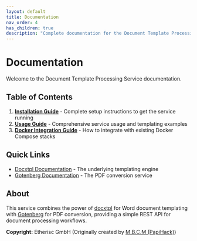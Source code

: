 ```yaml
---
layout: default
title: Documentation
nav_order: 4
has_children: true
description: "Complete documentation for the Document Template Processing Service."
---
```


# Documentation

Welcome to the Document Template Processing Service documentation.

## Table of Contents

1. **[Installation Guide](installation.md)** - Complete setup instructions to get the service running
2. **[Usage Guide](usage.md)** - Comprehensive service usage and templating examples
3. **[Docker Integration Guide](integration.md)** - How to integrate with existing Docker Compose stacks

## Quick Links

- [Docxtpl Documentation](https://docxtpl.readthedocs.io/) - The underlying templating engine
- [Gotenberg Documentation](https://gotenberg.dev/) - The PDF conversion service

## About

This service combines the power of [docxtpl](https://github.com/elapouya/python-docx-template) for Word document templating with [Gotenberg](https://gotenberg.dev) for PDF conversion, providing a simple REST API for document processing workflows.

**Copyright:** Etherisc GmbH (Originally created by [M.B.C.M (PapiHack)](https://github.com/PapiHack)) 